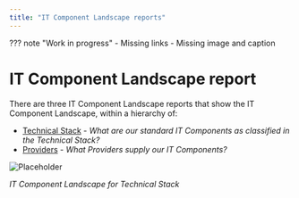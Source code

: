```yaml
---
title: "IT Component Landscape reports"
---
```


??? note "Work in progress"
    - Missing links
    - Missing image and caption

# IT Component Landscape report

There are three IT Component Landscape reports that show the IT Component Landscape, within a hierarchy of:

- [Technical Stack]() - *What are our standard IT Components as classified in the Technical Stack?*
- [Providers]() - *What Providers supply our IT Components?*

![Placeholder](https://dummyimage.com/600x400/eee/aaa)

*IT Component Landscape for Technical Stack*
